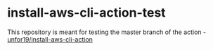 # install-aws-cli-action-test

This repository is meant for testing the master branch of the action - [unfor19/install-aws-cli-action](https://github.com/marketplace/actions/install-aws-cli-action)
